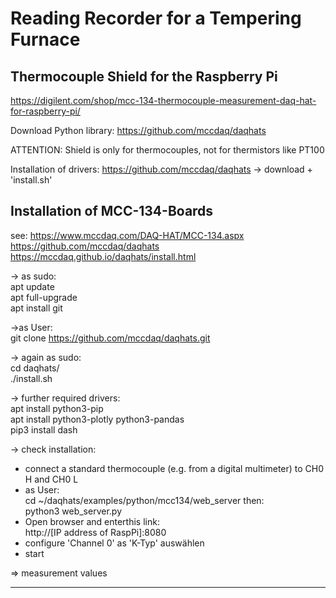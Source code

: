 # Reading Recorder for a Tempering Furnace

## Thermocouple Shield for the Raspberry Pi


https://digilent.com/shop/mcc-134-thermocouple-measurement-daq-hat-for-raspberry-pi/

Download Python library:
https://github.com/mccdaq/daqhats

ATTENTION: Shield is only for thermocouples, not for thermistors like PT100


Installation of drivers:
https://github.com/mccdaq/daqhats
-> download + 'install.sh'



## Installation of MCC-134-Boards

see:
https://www.mccdaq.com/DAQ-HAT/MCC-134.aspx
https://github.com/mccdaq/daqhats
https://mccdaq.github.io/daqhats/install.html


-> as sudo:  
apt update  
apt full-upgrade  
apt install git  

->as User:  
git clone https://github.com/mccdaq/daqhats.git

-> again as sudo:  
cd daqhats/  
./install.sh

-> further required drivers:  
apt install python3-pip  
apt install python3-plotly python3-pandas  
pip3 install dash  


-> check installation:  

- connect a standard thermocouple (e.g. from a digital multimeter) to CH0 H and CH0 L
- as User:   
  cd ~/daqhats/examples/python/mcc134/web_server
  then:  
  python3 web_server.py
- Open browser and enterthis link:  
  http://[IP address of RaspPi]:8080  
- configure 'Channel 0' as 'K-Typ' auswählen  
- start


=> measurement values
___________________________________________________________________________



















